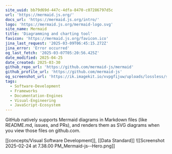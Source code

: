 ```yaml
---
site_uuid: bb79d69d-447c-4dfa-8470-c07286797d5c
url: 'https://mermaid.js.org/'
docs_url: 'https://mermaid.js.org/intro/'
logo: 'https://mermaid.js.org/mermaid-logo.svg'
site_name: Mermaid
title: 'Diagramming and charting tool'
favicon: 'https://mermaid.js.org/favicon.ico'
jina_last_request: '2025-03-09T06:45:15.272Z'
jina_error: 'Error occurred'
og_last_fetch: '2025-03-07T05:20:56.425Z'
date_modified: 2025-04-25
date_created: 2025-03-30
github_repo_url: 'https://github.com/mermaid-js/mermaid'
github_profile_url: 'https://github.com/mermaid-js'
og_screenshot_url: 'https://ik.imagekit.io/xvpgfijuw/uploads/lossless/screenshots/20250529_Mermaid.js_og_screenshot.jpeg'
tags:
  - Software-Development
  - Frameworks
  - Documentation-Engines
  - Visual-Engineering
  - JavaScript-Ecosystem
---
```


GitHub natively supports Mermaid diagrams in Markdown files (like README.md, issues, and PRs), and renders them as SVG diagrams when you view those files on github.com.

[[concepts/Visual Software Development]], [[Data Standard]]
![[Screenshot 2025-02-24 at 7.38.00 PM_Mermaid-js--Hero.png]]